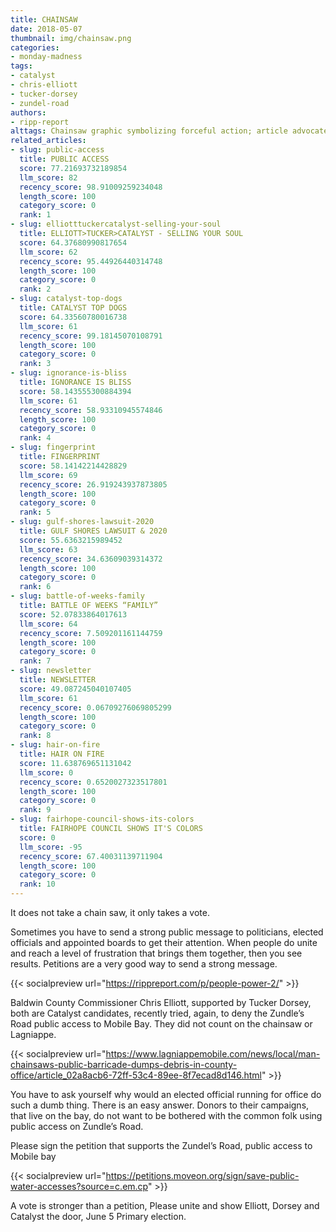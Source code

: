 ```yaml
---
title: CHAINSAW
date: 2018-05-07
thumbnail: img/chainsaw.png
categories:
- monday-madness
tags:
- catalyst
- chris-elliott
- tucker-dorsey
- zundel-road
authors:
- ripp-report
alttags: Chainsaw graphic symbolizing forceful action; article advocates for using votes instead to influence political decisions
related_articles:
- slug: public-access
  title: PUBLIC ACCESS
  score: 77.21693732189854
  llm_score: 82
  recency_score: 98.91009259234048
  length_score: 100
  category_score: 0
  rank: 1
- slug: elliotttuckercatalyst-selling-your-soul
  title: ELLIOTT>TUCKER>CATALYST - SELLING YOUR SOUL
  score: 64.37680990817654
  llm_score: 62
  recency_score: 95.44926440314748
  length_score: 100
  category_score: 0
  rank: 2
- slug: catalyst-top-dogs
  title: CATALYST TOP DOGS
  score: 64.33560780016738
  llm_score: 61
  recency_score: 99.18145070108791
  length_score: 100
  category_score: 0
  rank: 3
- slug: ignorance-is-bliss
  title: IGNORANCE IS BLISS
  score: 58.143555300884394
  llm_score: 61
  recency_score: 58.93310945574846
  length_score: 100
  category_score: 0
  rank: 4
- slug: fingerprint
  title: FINGERPRINT
  score: 58.14142214428829
  llm_score: 69
  recency_score: 26.919243937873805
  length_score: 100
  category_score: 0
  rank: 5
- slug: gulf-shores-lawsuit-2020
  title: GULF SHORES LAWSUIT & 2020
  score: 55.6363215989452
  llm_score: 63
  recency_score: 34.63609039314372
  length_score: 100
  category_score: 0
  rank: 6
- slug: battle-of-weeks-family
  title: BATTLE OF WEEKS “FAMILY”
  score: 52.07833864017613
  llm_score: 64
  recency_score: 7.509201161144759
  length_score: 100
  category_score: 0
  rank: 7
- slug: newsletter
  title: NEWSLETTER
  score: 49.087245040107405
  llm_score: 61
  recency_score: 0.06709276069805299
  length_score: 100
  category_score: 0
  rank: 8
- slug: hair-on-fire
  title: HAIR ON FIRE
  score: 11.638769651131042
  llm_score: 0
  recency_score: 0.6520027323517801
  length_score: 100
  category_score: 0
  rank: 9
- slug: fairhope-council-shows-its-colors
  title: FAIRHOPE COUNCIL SHOWS IT'S COLORS
  score: 0
  llm_score: -95
  recency_score: 67.40031139711904
  length_score: 100
  category_score: 0
  rank: 10
---
```

It does not take a chain saw, it only takes a vote.

Sometimes you have to send a strong public message to politicians, elected officials and appointed boards to get their attention. When people do unite and reach a level of frustration that brings them together, then you see results. Petitions are a very good way to send a strong message.

{{< socialpreview url="https://rippreport.com/p/people-power-2/" >}}


Baldwin County Commissioner Chris Elliott, supported by Tucker Dorsey, both are Catalyst candidates, recently tried, again, to deny the Zundle’s Road public access to Mobile Bay. They did not count on the chainsaw or Lagniappe.

{{< socialpreview url="https://www.lagniappemobile.com/news/local/man-chainsaws-public-barricade-dumps-debris-in-county-office/article_02a8acb6-72ff-53c4-89ee-8f7ecad8d146.html" >}}

You have to ask yourself why would an elected official running for office do such a dumb thing. There is an easy answer. Donors to their campaigns, that live on the bay, do not want to be bothered with the common folk using public access on Zundle’s Road.

Please sign the petition that supports the Zundel’s Road, public access to Mobile bay

{{< socialpreview url="https://petitions.moveon.org/sign/save-public-water-accesses?source=c.em.cp" >}}

A vote is stronger than a petition, Please unite and show Elliott, Dorsey and Catalyst the door, June 5 Primary election.
